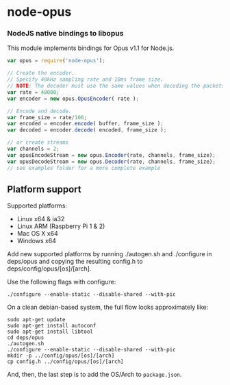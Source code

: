 node-opus
=========
### NodeJS native bindings to libopus

This module implements bindings for Opus v1.1 for Node.js.

```js
var opus = require('node-opus');

// Create the encoder.
// Specify 48kHz sampling rate and 10ms frame size.
// NOTE: The decoder must use the same values when decoding the packets.
var rate = 48000;
var encoder = new opus.OpusEncoder( rate );

// Encode and decode.
var frame_size = rate/100;
var encoded = encoder.encode( buffer, frame_size );
var decoded = encoder.decode( encoded, frame_size );

// or create streams
var channels = 2;
var opusEncodeStream = new opus.Encoder(rate, channels, frame_size);
var opusDecodeStream = new opus.Decoder(rate, channels, frame_size);
// see examples folder for a more complete example
```

Platform support
----------------

Supported platforms:
- Linux x64 & ia32
- Linux ARM (Raspberry Pi 1 & 2)
- Mac OS X x64
- Windows x64


Add new supported platforms by running ./autogen.sh and ./configure in
deps/opus and copying the resulting config.h to deps/config/opus/[os]/[arch].

Use the following flags with configure:

    ./configure --enable-static --disable-shared --with-pic

On a clean debian-based system, the full flow looks approximately like:

	sudo apt-get update
	sudo apt-get install autoconf
	sudo apt-get install libtool
	cd deps/opus
	./autogen.sh
	./configure --enable-static --disable-shared --with-pic
	mkdir -p ../config/opus/[os]/[arch]
	cp config.h ../config/opus/[os]/[arch]

And, then, the last step is to add the OS/Arch to `package.json`.
